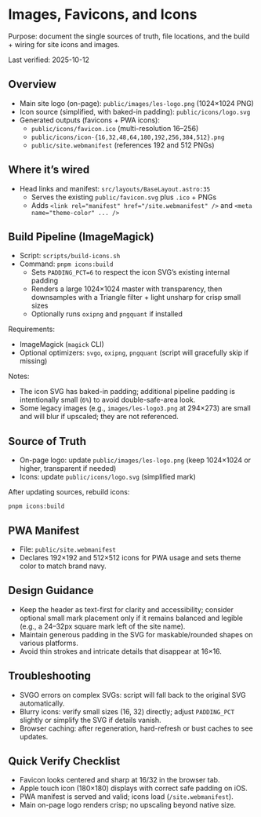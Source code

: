 # Images, Favicons, and Icons

Purpose: document the single sources of truth, file locations, and the build + wiring for site icons and images.

Last verified: 2025-10-12

## Overview

- Main site logo (on-page): `public/images/les-logo.png` (1024×1024 PNG)
- Icon source (simplified, with baked-in padding): `public/icons/logo.svg`
- Generated outputs (favicons + PWA icons):
  - `public/icons/favicon.ico` (multi-resolution 16–256)
  - `public/icons/icon-{16,32,48,64,180,192,256,384,512}.png`
  - `public/site.webmanifest` (references 192 and 512 PNGs)

## Where it’s wired

- Head links and manifest: `src/layouts/BaseLayout.astro:35`
  - Serves the existing `public/favicon.svg` plus `.ico` + PNGs
  - Adds `<link rel="manifest" href="/site.webmanifest" />` and `<meta name="theme-color" ... />`

## Build Pipeline (ImageMagick)

- Script: `scripts/build-icons.sh`
- Command: `pnpm icons:build`
  - Sets `PADDING_PCT=6` to respect the icon SVG’s existing internal padding
  - Renders a large 1024×1024 master with transparency, then downsamples with a Triangle filter + light unsharp for crisp small sizes
  - Optionally runs `oxipng` and `pngquant` if installed

Requirements:
- ImageMagick (`magick` CLI)
- Optional optimizers: `svgo`, `oxipng`, `pngquant` (script will gracefully skip if missing)

Notes:
- The icon SVG has baked-in padding; additional pipeline padding is intentionally small (`6%`) to avoid double-safe-area look.
- Some legacy images (e.g., `images/les-logo3.png` at 294×273) are small and will blur if upscaled; they are not referenced.

## Source of Truth

- On-page logo: update `public/images/les-logo.png` (keep 1024×1024 or higher, transparent if needed)
- Icons: update `public/icons/logo.svg` (simplified mark)

After updating sources, rebuild icons:

```
pnpm icons:build
```

## PWA Manifest

- File: `public/site.webmanifest`
- Declares 192×192 and 512×512 icons for PWA usage and sets theme color to match brand navy.

## Design Guidance

- Keep the header as text-first for clarity and accessibility; consider optional small mark placement only if it remains balanced and legible (e.g., a 24–32px square mark left of the site name).
- Maintain generous padding in the SVG for maskable/rounded shapes on various platforms.
- Avoid thin strokes and intricate details that disappear at 16×16.

## Troubleshooting

- SVGO errors on complex SVGs: script will fall back to the original SVG automatically.
- Blurry icons: verify small sizes (16, 32) directly; adjust `PADDING_PCT` slightly or simplify the SVG if details vanish.
- Browser caching: after regeneration, hard-refresh or bust caches to see updates.

## Quick Verify Checklist

- Favicon looks centered and sharp at 16/32 in the browser tab.
- Apple touch icon (180×180) displays with correct safe padding on iOS.
- PWA manifest is served and valid; icons load (`/site.webmanifest`).
- Main on-page logo renders crisp; no upscaling beyond native size.

